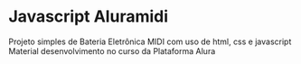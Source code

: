 # Javascript Aluramidi

Projeto simples de Bateria Eletrônica MIDI com uso de html, css e javascript
Material desenvolvimento no curso da Plataforma Alura
